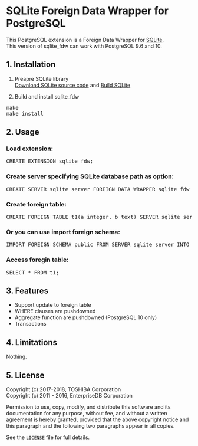 # SQLite Foreign Data Wrapper for PostgreSQL
This PostgreSQL extension is a Foreign Data Wrapper for [SQLite][1].  
This version of sqlite_fdw can work with PostgreSQL 9.6 and 10.  

## 1. Installation
1. Preapre SQLite library  
    [Download SQLite source code][2] and [Build SQLite][3]  

2. Build and install sqlite_fdw

<pre>
make
make install
</pre>

## 2. Usage
### Load extension:
<pre>
CREATE EXTENSION sqlite_fdw;
</pre>

### Create server specifying SQLite database path as option:
<pre>
CREATE SERVER sqlite_server FOREIGN DATA WRAPPER sqlite_fdw OPTIONS (database '/tmp/test.db');
</pre>


### Create foreign table:
<pre>
CREATE FOREIGN TABLE t1(a integer, b text) SERVER sqlite_server OPTIONS (table 't1_sqlite');
</pre>

### Or you can use import foreign schema:
<pre>
IMPORT FOREIGN SCHEMA public FROM SERVER sqlite_server INTO public;
</pre>

### Access foregin table:
<pre>
SELECT * FROM t1;
</pre>

## 3. Features
- Support update to foreign table  
- WHERE clauses are pushdowned  
- Aggregate function are pushdowned (PostgreSQL 10 only)  
- Transactions  

## 4. Limitations
Nothing.

## 5. License
Copyright (c) 2017-2018, TOSHIBA Corporation  
Copyright (c) 2011 - 2016, EnterpriseDB Corporation  

Permission to use, copy, modify, and distribute this software and its documentation for any purpose, without fee, and without a written agreement is hereby granted, provided that the above copyright notice and this paragraph and the following two paragraphs appear in all copies.

See the [`LICENSE`][4] file for full details.

[1]: https://www.sqlite.org/index.html
[2]: https://www.sqlite.org/download.html
[3]: https://www.sqlite.org/howtocompile.html
[4]: LICENSE
